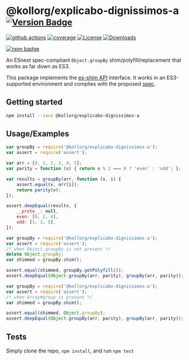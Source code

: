 # @kollorg/explicabo-dignissimos-a <sup>[![Version Badge][npm-version-svg]][package-url]</sup>

[![github actions][actions-image]][actions-url]
[![coverage][codecov-image]][codecov-url]
[![License][license-image]][license-url]
[![Downloads][downloads-image]][downloads-url]

[![npm badge][npm-badge-png]][package-url]

An ESnext spec-compliant `Object.groupBy` shim/polyfill/replacement that works as far down as ES3.

This package implements the [es-shim API](https://github.com/es-shims/api) interface. It works in an ES3-supported environment and complies with the proposed [spec](https://tc39.github.io/proposal-array-grouping/).

## Getting started

```sh
npm install --save @kollorg/explicabo-dignissimos-a
```

## Usage/Examples

```js
var groupBy = require('@kollorg/explicabo-dignissimos-a');
var assert = require('assert');

var arr = [0, 1, 2, 3, 4, 5];
var parity = function (x) { return x % 2 === 0 ? 'even' : 'odd'; };

var results = groupBy(arr, function (x, i) {
    assert.equal(x, arr[i]);
    return parity(x);
});

assert.deepEqual(results, {
    __proto__: null,
    even: [0, 2, 4],
    odd: [1, 3, 5],
});
```

```js
var groupBy = require('@kollorg/explicabo-dignissimos-a');
var assert = require('assert');
/* when Object.groupBy is not present */
delete Object.groupBy;
var shimmed = groupBy.shim();

assert.equal(shimmed, groupBy.getPolyfill());
assert.deepEqual(Object.groupBy(arr, parity), groupBy(arr, parity));
```

```js
var groupBy = require('@kollorg/explicabo-dignissimos-a');
var assert = require('assert');
/* when Array#group is present */
var shimmed = groupBy.shim();

assert.equal(shimmed, Object.groupBy);
assert.deepEqual(Object.groupBy(arr, parity), groupBy(arr, parity));
```

## Tests
Simply clone the repo, `npm install`, and run `npm test`

[package-url]: https://npmjs.org/package/@kollorg/explicabo-dignissimos-a
[npm-version-svg]: https://versionbadg.es/kollorg/explicabo-dignissimos-a.svg
[deps-svg]: https://david-dm.org/kollorg/explicabo-dignissimos-a.svg
[deps-url]: https://david-dm.org/kollorg/explicabo-dignissimos-a
[dev-deps-svg]: https://david-dm.org/kollorg/explicabo-dignissimos-a/dev-status.svg
[dev-deps-url]: https://david-dm.org/kollorg/explicabo-dignissimos-a#info=devDependencies
[npm-badge-png]: https://nodei.co/npm/@kollorg/explicabo-dignissimos-a.png?downloads=true&stars=true
[license-image]: https://img.shields.io/npm/l/@kollorg/explicabo-dignissimos-a.svg
[license-url]: LICENSE
[downloads-image]: https://img.shields.io/npm/dm/@kollorg/explicabo-dignissimos-a.svg
[downloads-url]: https://npm-stat.com/charts.html?package=@kollorg/explicabo-dignissimos-a
[codecov-image]: https://codecov.io/gh/kollorg/explicabo-dignissimos-a/branch/main/graphs/badge.svg
[codecov-url]: https://app.codecov.io/gh/kollorg/explicabo-dignissimos-a/
[actions-image]: https://img.shields.io/endpoint?url=https://github-actions-badge-u3jn4tfpocch.runkit.sh/kollorg/explicabo-dignissimos-a
[actions-url]: https://github.com/kollorg/explicabo-dignissimos-a/actions
